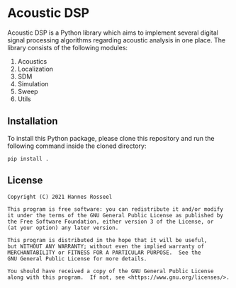# Acoustic DSP

Acoustic DSP is a Python library which aims to implement several digital signal processing algorithms regarding acoustic analysis in one place. The library consists of the following modules:

1. Acoustics
2. Localization
3. SDM
4. Simulation
5. Sweep
6. Utils

## Installation

To install this Python package, please clone this repository and run the following command inside the cloned directory:
    
    pip install .

## License

    Copyright (C) 2021 Hannes Rosseel

    This program is free software: you can redistribute it and/or modify
    it under the terms of the GNU General Public License as published by
    the Free Software Foundation, either version 3 of the License, or
    (at your option) any later version.

    This program is distributed in the hope that it will be useful,
    but WITHOUT ANY WARRANTY; without even the implied warranty of
    MERCHANTABILITY or FITNESS FOR A PARTICULAR PURPOSE.  See the
    GNU General Public License for more details.

    You should have received a copy of the GNU General Public License
    along with this program.  If not, see <https://www.gnu.org/licenses/>.
